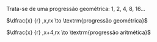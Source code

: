 $\textrm{Trata-se de uma progressão geométrica: 1, 2, 4, 8, 16…}$

$\dfrac{x} {r} ,x,rx \to \textrm{progressão geométrica}$

$\dfrac{x} {r} ,x+4,rx \to \textrm{progressão aritmética}$